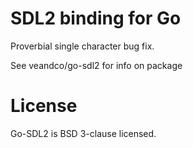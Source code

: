SDL2 binding for Go
===================
Proverbial single character bug fix. 

See veandco/go-sdl2 for info on package

License
=======
Go-SDL2 is BSD 3-clause licensed.
